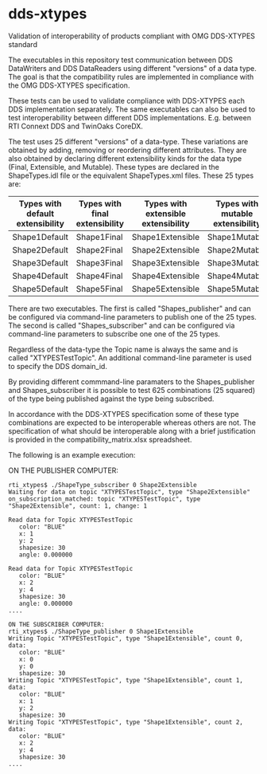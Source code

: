 # dds-xtypes
Validation of interoperability  of products compliant with OMG DDS-XTYPES standard

The executables in this repository test communication between DDS DataWriters and DDS DataReaders using different "versions" of a data type.  The goal is that the compatibility rules are implemented in compliance with the OMG DDS-XTYPES specification.

These tests can be used to validate compliance with DDS-XTYPES each DDS implementation separately. The same executables can also be used to test interoperability between different DDS implementations. E.g. between RTI Connext DDS and TwinOaks CoreDX.

The test uses 25 different "versions" of a data-type. These variations are obtained by adding, removing or reordering different attributes. They are also obtained by declaring different extensibility kinds for the data type (Final, Extensible, and Mutable). These types are declared in the ShapeTypes.idl file or the equivalent ShapeTypes.xml files. These 25 types are:

Types with default extensibility  | Types with final extensibility  | Types with extensible extensibility  | Types with mutable extensibility  | Mutable with mutable extensibiity specifying explicit ID 
------------- | ----------- | ---------------- | ------------- | ------------------------ 
Shape1Default | Shape1Final | Shape1Extensible | Shape1Mutable | Shape1MutableExplicitID
Shape2Default | Shape2Final | Shape2Extensible | Shape2Mutable | Shape2MutableExplicitID 
Shape3Default | Shape3Final | Shape3Extensible | Shape3Mutable | Shape3MutableExplicitID
Shape4Default | Shape4Final | Shape4Extensible | Shape4Mutable | Shape4MutableExplicitID
Shape5Default | Shape5Final | Shape5Extensible | Shape5Mutable | Shape5MutableExplicitID

There are two executables. The first is called "Shapes_publisher" and can be configured via command-line parameters to publish  one of the 25 types. The second is called "Shapes_subscriber" and can be configured via command-line parameters to subscribe one one of the 25 types.

Regardless of the data-type the Topic name is always the same and is called "XTYPESTestTopic". An additional command-line parameter is used to specify the DDS domain_id.

By providing different commmand-line paramaters to the Shapes_publisher and Shapes_subscriber it is possible to test 625 combinations (25 squared) of the type being published against the type being subscribed.

In accordance with the DDS-XTYPES specification some of these type combinations are expected to be interoperable whereas others are not. The specification of what should be interoperable along with a brief justification is provided in the compatibility_matrix.xlsx spreadsheet.

The following is an example execution:

ON THE PUBLISHER COMPUTER:
```
rti_xtypes$ ./ShapeType_subscriber 0 Shape2Extensible
Waiting for data on topic "XTYPESTestTopic", type "Shape2Extensible"
on_subscription_matched: topic "XTYPESTestTopic", type "Shape2Extensible", count: 1, change: 1

Read data for Topic XTYPESTestTopic
   color: "BLUE"
   x: 1
   y: 2
   shapesize: 30
   angle: 0.000000

Read data for Topic XTYPESTestTopic
   color: "BLUE"
   x: 2
   y: 4
   shapesize: 30
   angle: 0.000000
....

ON THE SUBSCRIBER COMPUTER:
rti_xtypes$ ./ShapeType_publisher 0 Shape1Extensible
Writing Topic "XTYPESTestTopic", type "Shape1Extensible", count 0, data:
   color: "BLUE"
   x: 0
   y: 0
   shapesize: 30
Writing Topic "XTYPESTestTopic", type "Shape1Extensible", count 1, data:
   color: "BLUE"
   x: 1
   y: 2
   shapesize: 30
Writing Topic "XTYPESTestTopic", type "Shape1Extensible", count 2, data:
   color: "BLUE"
   x: 2
   y: 4
   shapesize: 30
....
```

